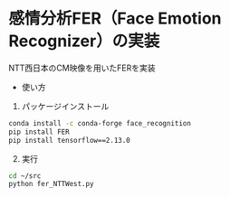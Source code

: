 # 感情分析FER（Face Emotion Recognizer）の実装
NTT西日本のCM映像を用いたFERを実装

- 使い方  
1. パッケージインストール
```bash
conda install -c conda-forge face_recognition
pip install FER
pip install tensorflow==2.13.0
```

2. 実行
```bash
cd ~/src
python fer_NTTWest.py
```
